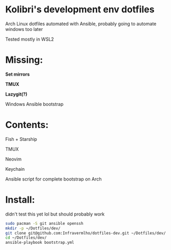 # Kolibri's development env dotfiles

Arch Linux dotfiles automated with Ansible, probably going to automate windows too later

Tested mostly in WSL2

# Missing:

**Set mirrors**

**TMUX**

**Lazygit(?)**

Windows Ansible bootstrap

# Contents:

Fish + Starship

TMUX

Neovim

Keychain

Ansible script for complete bootstrap on Arch

# Install:

didn't test this yet lol but should probably work

```bash
sudo pacman -S git ansible openssh
mkdir -p ~/Dotfiles/dev/
git clone git@github.com:Infravermlho/dotfiles-dev.git ~/Dotfiles/dev/
cd ~/Dotfiles/dev/
ansible-playbook bootstrap.yml
```
